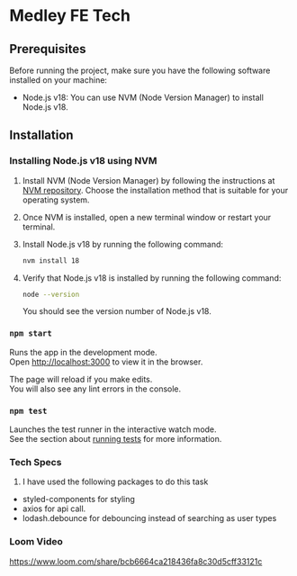 # Medley FE Tech


## Prerequisites

Before running the project, make sure you have the following software installed on your machine:

- Node.js v18: You can use NVM (Node Version Manager) to install Node.js v18.

## Installation

### Installing Node.js v18 using NVM

1. Install NVM (Node Version Manager) by following the instructions at [NVM repository](https://github.com/nvm-sh/nvm#installation). Choose the installation method that is suitable for your operating system.

2. Once NVM is installed, open a new terminal window or restart your terminal.

3. Install Node.js v18 by running the following command:

   ```bash
   nvm install 18
   ```

4. Verify that Node.js v18 is installed by running the following command:

   ```bash
   node --version
   ```

   You should see the version number of Node.js v18.

### `npm start`

Runs the app in the development mode.\
Open [http://localhost:3000](http://localhost:3000) to view it in the browser.

The page will reload if you make edits.\
You will also see any lint errors in the console.

### `npm test`

Launches the test runner in the interactive watch mode.\
See the section about [running tests](https://facebook.github.io/create-react-app/docs/running-tests) for more information.


### Tech Specs

1. I have used the following packages to do this task

- styled-components for styling
- axios for api call.
- lodash.debounce for debouncing instead of searching as user types

### Loom Video
https://www.loom.com/share/bcb6664ca218436fa8c30d5cff33121c